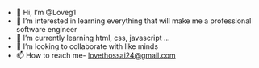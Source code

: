 - 👋 Hi, I’m @Loveg1
- 👀 I’m interested in learning everything that will make me a professional software engineer
- 🌱 I’m currently learning html, css, javascript ...
- 💞️ I’m looking to collaborate with like minds
- 📫 How to reach me- lovethossai24@gmail.com

<!---
Loveg1/Loveg1 is a ✨ special ✨ repository because its `README.md` (this file) appears on your GitHub profile.
You can click the Preview link to take a look at your changes.
--->
